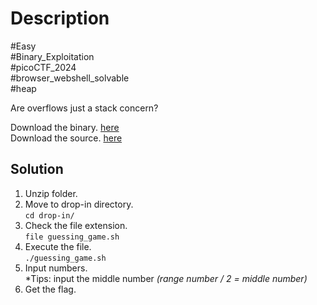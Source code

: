 # Description

#Easy<br>
#Binary_Exploitation<br>
#picoCTF_2024<br>
#browser_webshell_solvable<br>
#heap<br>

Are overflows just a stack concern?<br>

Download the binary. [here](../heap_0/heap_0.)<br>
Download the source. [here](../heap_0/heap_0.c)

## Solution

1. Unzip folder.
2. Move to drop-in directory.<br>
   `cd drop-in/`
3. Check the file extension.<br>
   `file guessing_game.sh`
4. Execute the file.<br>
   `./guessing_game.sh`
5. Input numbers.<br>
   *Tips: input the middle number *(range number / 2 = middle number)*
6. Get the flag.

